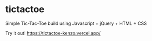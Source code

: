 # tictactoe
Simple Tic-Tac-Toe build using Javascript + jQuery + HTML + CSS

Try it out! https://tictactoe-kenzo.vercel.app/
